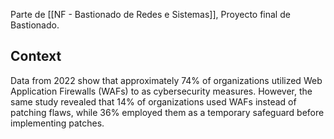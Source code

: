 Parte de [[NF - Bastionado de Redes e Sistemas]], Proyecto final de Bastionado.

## Context

Data from 2022 show that approximately 74% of organizations utilized Web Application Firewalls (WAFs) to as cybersecurity measures. However,  the same study revealed that 14% of organizations used WAFs instead of patching flaws, while 36% employed them as a temporary safeguard before implementing patches. 


